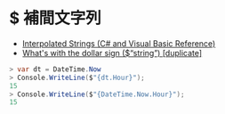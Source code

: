 # $ 補間文字列

- [Interpolated Strings (C# and Visual Basic Reference) ](https://msdn.microsoft.com/en-us/library/dn961160.aspx)
- [What's with the dollar sign ($“string”) [duplicate]](http://stackoverflow.com/questions/32878549/whats-with-the-dollar-sign-string)

~~~csharp
> var dt = DateTime.Now
> Console.WriteLine($"{dt.Hour}");  
15
> Console.WriteLine($"{DateTime.Now.Hour}");
15
~~~
